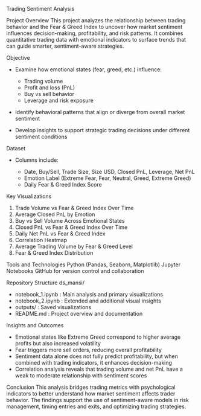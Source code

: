 
Trading Sentiment Analysis 

Project Overview
This project analyzes the relationship between trading behavior and the Fear & Greed Index to uncover how market sentiment influences decision-making, profitability, and risk patterns. It combines quantitative trading data with emotional indicators to surface trends that can guide smarter, sentiment-aware strategies.

Objective

* Examine how emotional states (fear, greed, etc.) influence:

  * Trading volume
  * Profit and loss (PnL)
  * Buy vs sell behavior
  * Leverage and risk exposure
* Identify behavioral patterns that align or diverge from overall market sentiment
* Develop insights to support strategic trading decisions under different sentiment conditions

Dataset
* Columns include:

  * Date, Buy/Sell, Trade Size, Size USD, Closed PnL, Leverage, Net PnL
  * Emotion Label (Extreme Fear, Fear, Neutral, Greed, Extreme Greed)
  * Daily Fear & Greed Index Score

Key Visualizations

1. Trade Volume vs Fear & Greed Index Over Time
2. Average Closed PnL by Emotion
3. Buy vs Sell Volume Across Emotional States
4. Closed PnL vs Fear & Greed Index Over Time
5. Daily Net PnL vs Fear & Greed Index
6. Correlation Heatmap
7. Average Trading Volume by Fear & Greed Level
8. Fear & Greed Index Distribution

Tools and Technologies
Python (Pandas, Seaborn, Matplotlib)
Jupyter Notebooks
GitHub for version control and collaboration

Repository Structure
ds\_mansi/

* notebook\_1.ipynb : Main analysis and primary visualizations
* notebook\_2.ipynb : Extended and additional visual insights
* outputs/ : Saved visualizations
* README.md : Project overview and documentation

Insights and Outcomes

* Emotional states like Extreme Greed correspond to higher average profits but also increased volatility
* Fear triggers more sell orders, reducing overall profitability
* Sentiment data alone does not fully predict profitability, but when combined with trading indicators, it enhances decision-making
* Correlation analysis reveals that trading volume and net PnL have a weak to moderate relationship with sentiment scores

Conclusion
This analysis bridges trading metrics with psychological indicators to better understand how market sentiment affects trader behavior. The findings support the use of sentiment-aware models in risk management, timing entries and exits, and optimizing trading strategies.

